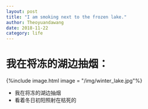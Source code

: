 ```yaml
---
layout: post
title: "I am smoking next to the frozen lake."
author: Theoyuandawang
date: 2018-11-22
category: life
---
```


# 我在将冻的湖边抽烟：
{%include image.html image = "/img/winter_lake.jpg"%}
* 我在将冻的湖边抽烟
* 看着冬日初阳照射在枯死的

